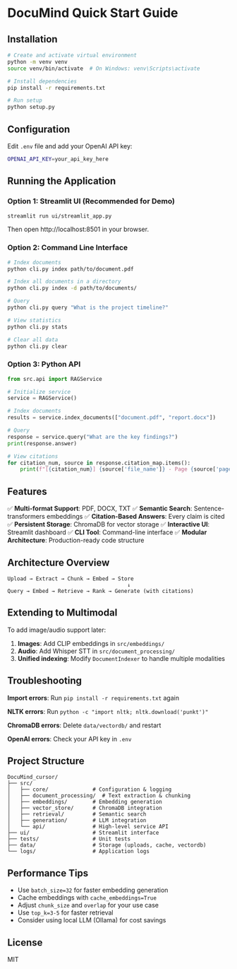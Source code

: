 # DocuMind Quick Start Guide

## Installation

```bash
# Create and activate virtual environment
python -m venv venv
source venv/bin/activate  # On Windows: venv\Scripts\activate

# Install dependencies
pip install -r requirements.txt

# Run setup
python setup.py
```

## Configuration

Edit `.env` file and add your OpenAI API key:

```bash
OPENAI_API_KEY=your_api_key_here
```

## Running the Application

### Option 1: Streamlit UI (Recommended for Demo)

```bash
streamlit run ui/streamlit_app.py
```

Then open http://localhost:8501 in your browser.

### Option 2: Command Line Interface

```bash
# Index documents
python cli.py index path/to/document.pdf

# Index all documents in a directory
python cli.py index -d path/to/documents/

# Query
python cli.py query "What is the project timeline?"

# View statistics
python cli.py stats

# Clear all data
python cli.py clear
```

### Option 3: Python API

```python
from src.api import RAGService

# Initialize service
service = RAGService()

# Index documents
results = service.index_documents(["document.pdf", "report.docx"])

# Query
response = service.query("What are the key findings?")
print(response.answer)

# View citations
for citation_num, source in response.citation_map.items():
    print(f"[{citation_num}] {source['file_name']} - Page {source['page']}")
```

## Features

✅ **Multi-format Support**: PDF, DOCX, TXT
✅ **Semantic Search**: Sentence-transformers embeddings
✅ **Citation-Based Answers**: Every claim is cited
✅ **Persistent Storage**: ChromaDB for vector storage
✅ **Interactive UI**: Streamlit dashboard
✅ **CLI Tool**: Command-line interface
✅ **Modular Architecture**: Production-ready code structure

## Architecture Overview

```
Upload → Extract → Chunk → Embed → Store
                                      ↓
Query → Embed → Retrieve → Rank → Generate (with citations)
```

## Extending to Multimodal

To add image/audio support later:

1. **Images**: Add CLIP embeddings in `src/embeddings/`
2. **Audio**: Add Whisper STT in `src/document_processing/`
3. **Unified indexing**: Modify `DocumentIndexer` to handle multiple modalities

## Troubleshooting

**Import errors**: Run `pip install -r requirements.txt` again

**NLTK errors**: Run `python -c "import nltk; nltk.download('punkt')"`

**ChromaDB errors**: Delete `data/vectordb/` and restart

**OpenAI errors**: Check your API key in `.env`

## Project Structure

```
DocuMind_cursor/
├── src/
│   ├── core/              # Configuration & logging
│   ├── document_processing/  # Text extraction & chunking
│   ├── embeddings/        # Embedding generation
│   ├── vector_store/      # ChromaDB integration
│   ├── retrieval/         # Semantic search
│   ├── generation/        # LLM integration
│   └── api/               # High-level service API
├── ui/                    # Streamlit interface
├── tests/                 # Unit tests
├── data/                  # Storage (uploads, cache, vectordb)
└── logs/                  # Application logs
```

## Performance Tips

- Use `batch_size=32` for faster embedding generation
- Cache embeddings with `cache_embeddings=True`
- Adjust `chunk_size` and `overlap` for your use case
- Use `top_k=3-5` for faster retrieval
- Consider using local LLM (Ollama) for cost savings

## License

MIT
